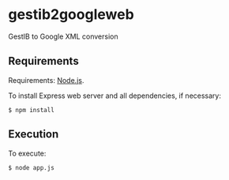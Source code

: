 # gestib2googleweb

GestIB to Google XML conversion

## Requirements
Requirements: [Node.js](https://nodejs.org/).

To install Express web server and all dependencies, if necessary:
```
$ npm install
```
## Execution
To execute:
```
$ node app.js
```